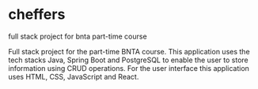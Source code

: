 # cheffers
full stack project for bnta part-time course

Full stack project for the part-time BNTA course. This application uses the tech stacks Java, Spring Boot and PostgreSQL to enable the user to store information using CRUD operations. For the user interface this application uses HTML, CSS, JavaScript and React.


